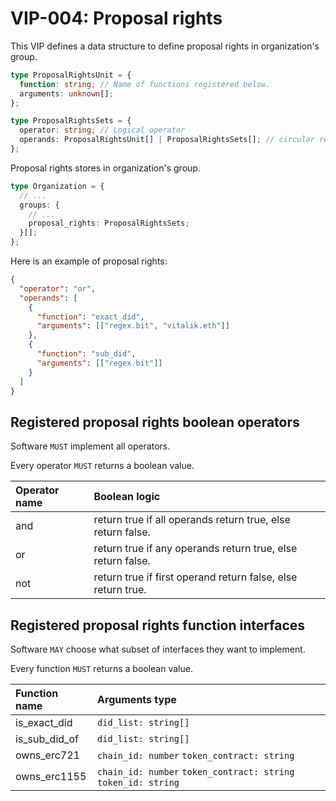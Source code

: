 # VIP-004: Proposal rights

This VIP defines a data structure to define proposal rights in organization's group.

```ts
type ProposalRightsUnit = {
  function: string; // Name of functions registered below.
  arguments: unknown[];
};

type ProposalRightsSets = {
  operator: string; // Logical operator
  operands: ProposalRightsUnit[] | ProposalRightsSets[]; // circular reference structure
};
```

Proposal rights stores in organization's group.

```ts
type Organization = {
  // ...
  groups: {
    // ...
    proposal_rights: ProposalRightsSets;
  }[];
};
```

Here is an example of proposal rights:

```json
{
  "operator": "or",
  "operands": [
    {
      "function": "exact_did",
      "arguments": [["regex.bit", "vitalik.eth"]]
    },
    {
      "function": "sub_did",
      "arguments": [["regex.bit"]]
    }
  ]
}
```

## Registered proposal rights boolean operators

Software `MUST` implement all operators.

Every operator `MUST` returns a boolean value.

| Operator name | Boolean logic                                                |
| :------------ | :----------------------------------------------------------- |
| and           | return true if all operands return true, else return false.  |
| or            | return true if any operands return true, else return false.  |
| not           | return true if first operand return false, else return true. |

## Registered proposal rights function interfaces

Software `MAY` choose what subset of interfaces they want to implement.

Every function `MUST` returns a boolean value.

| Function name | Arguments type                                                 |
| :------------ | :------------------------------------------------------------- |
| is_exact_did  | `did_list: string[]`                                           |
| is_sub_did_of | `did_list: string[]`                                           |
| owns_erc721   | `chain_id: number` `token_contract: string`                    |
| owns_erc1155  | `chain_id: number` `token_contract: string` `token_id: string` |
